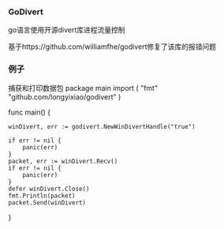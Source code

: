 ### GoDivert
go语言使用开源divert库进程流量控制

基于https://github.com/williamfhe/godivert修复了该库的报错问题

### 例子
捕获和打印数据包
package main
import (
    "fmt"
    "github.com/longyixiao/godivert"
)

func main() {

    winDivert, err := godivert.NewWinDivertHandle("true")
    
    if err != nil {
        panic(err)
    }
    packet, err := winDivert.Recv()
    if err != nil {
        panic(err)
    }
    defer winDivert.Close()
    fmt.Println(packet)
    packet.Send(winDivert)
}
